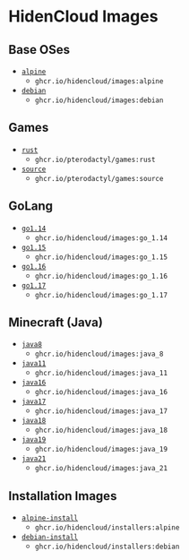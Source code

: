 # HidenCloud Images

## Base OSes

* [`alpine`](https://github.com/hidencloud/images/tree/master/oses/alpine)
	* `ghcr.io/hidencloud/images:alpine`
* [`debian`](https://github.com/hidencloud/images/tree/master/oses/debian)
	* `ghcr.io/hidencloud/images:debian`

## Games

* [`rust`](https://github.com/hidencloud/images/tree/master/games/rust)
	* `ghcr.io/pterodactyl/games:rust`
* [`source`](https://github.com/hidencloud/images/tree/master/games/source)
	* `ghcr.io/pterodactyl/games:source`

## GoLang

* [`go1.14`](https://github.com/hidencloud/images/tree/master/go/1.14)
	* `ghcr.io/hidencloud/images:go_1.14`
* [`go1.15`](https://github.com/hidencloud/images/tree/master/go/1.15)
	* `ghcr.io/hidencloud/images:go_1.15`
* [`go1.16`](https://github.com/hidencloud/images/tree/master/go/1.16)
	* `ghcr.io/hidencloud/images:go_1.16`
* [`go1.17`](https://github.com/hidencloud/images/tree/master/go/1.17)
	* `ghcr.io/hidencloud/images:go_1.17`

## Minecraft (Java)

* [`java8`](https://github.com/hidencloud/images/tree/master/java/8)
	* `ghcr.io/hidencloud/images:java_8`
* [`java11`](https://github.com/hidencloud/images/tree/main/java/11)
	* `ghcr.io/hidencloud/images:java_11`
* [`java16`](https://github.com/hidencloud/images/tree/master/java/16)
	* `ghcr.io/hidencloud/images:java_16`
* [`java17`](https://github.com/hidencloud/images/tree/master/java/17)
	* `ghcr.io/hidencloud/images:java_17`
* [`java18`](https://github.com/hidencloud/images/tree/master/java/18)
	* `ghcr.io/hidencloud/images:java_18`
* [`java19`](https://github.com/hidencloud/images/tree/master/java/19)
	* `ghcr.io/hidencloud/images:java_19`
* [`java21`](https://github.com/hidencloud/images/tree/master/java/21)
	* `ghcr.io/hidencloud/images:java_21`

## Installation Images

* [`alpine-install`](https://github.com/hidencloud/images/tree/master/installers/alpine)
	* `ghcr.io/hidencloud/installers:alpine`
* [`debian-install`](https://github.com/hidencloud/images/tree/master/installers/debian)
	* `ghcr.io/hidencloud/installers:debian`
